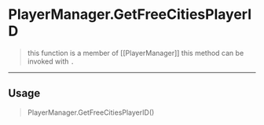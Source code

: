 # PlayerManager.GetFreeCitiesPlayerID
> this function is a member of [[PlayerManager]]
> this method can be invoked with `.`
-----
## Usage
> PlayerManager.GetFreeCitiesPlayerID()
